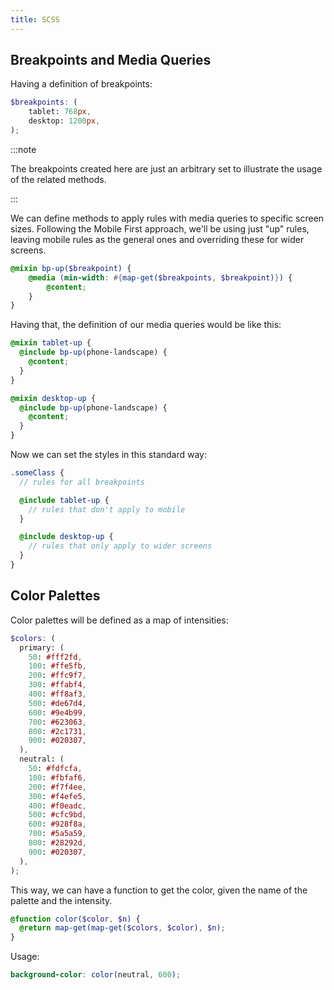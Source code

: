 ```yaml
---
title: SCSS
---
```


## Breakpoints and Media Queries

Having a definition of breakpoints:
```scss
$breakpoints: (
    tablet: 768px,
    desktop: 1200px,
);
```
:::note

The breakpoints created here are just an arbitrary set to illustrate the usage of the related methods.

:::

We can define methods to apply rules with media queries to specific screen sizes.
Following the Mobile First approach, we'll be using just "up" rules, leaving mobile rules as the general ones and overriding these for wider screens.

```scss
@mixin bp-up($breakpoint) {
    @media (min-width: #{map-get($breakpoints, $breakpoint)}) {
        @content;
    }
}
```

Having that, the definition of our media queries would be like this:
```scss
@mixin tablet-up {
  @include bp-up(phone-landscape) {
    @content;
  }
}

@mixin desktop-up {
  @include bp-up(phone-landscape) {
    @content;
  }
}
```

Now we can set the styles in this standard way: 
```scss
.someClass {
  // rules for all breakpoints

  @include tablet-up {
    // rules that don't apply to mobile
  }

  @include desktop-up {
    // rules that only apply to wider screens
  }
}
```

## Color Palettes

Color palettes will be defined as a map of intensities:

```scss
$colors: (
  primary: (
    50: #fff2fd,
    100: #ffe5fb,
    200: #ffc9f7,
    300: #ffabf4,
    400: #ff8af3,
    500: #de67d4,
    600: #9e4b99,
    700: #623063,
    800: #2c1731,
    900: #020307,
  ),
  neutral: (
    50: #fdfcfa,
    100: #fbfaf6,
    200: #f7f4ee,
    300: #f4efe5,
    400: #f0eadc,
    500: #cfc9bd,
    600: #928f8a,
    700: #5a5a59,
    800: #28292d,
    900: #020307,
  ),
);
```

This way, we can have a function to get the color, given the name of the palette and the intensity.
```scss
@function color($color, $n) {
  @return map-get(map-get($colors, $color), $n);
}
```

Usage:
```scss
background-color: color(neutral, 600);
```
